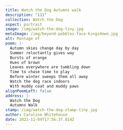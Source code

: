 ```yaml
---
title: Watch the Dog Autumns walk
description: "111"
collection: Watch the Dog
aspect: portrait
image: /img/watch-the-dog-tiny.jpg
metaImage: /img/beyond-pebbles-face-kingsdown.jpg
alt: Montage of
poem: |-
  Autumn skies change day by day
  Summer reluctantly gives way
  Bursts of orange 
  Hues of brown
  Leaves everywhere are tumbling down
  Time to chase time to play
  Before winter sweeps them all away
  Watch the dog race indoors
  With muddy coat and muddy paws
alignPoemLeft: false
address: |-
  Watch the Dog
  Autumns Walk
stamp: /img/watch-the-dog-stamp-tiny.jpg
author: Caroline Whitehouse
date: 2022-11-04T17:56:37.814Z
---
```

